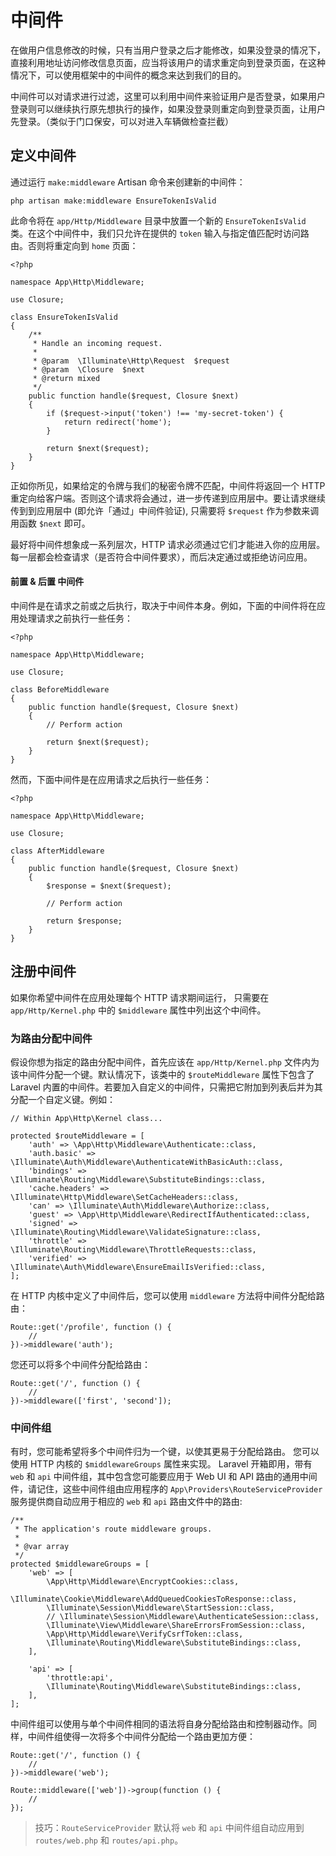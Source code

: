 # 中间件

在做用户信息修改的时候，只有当用户登录之后才能修改，如果没登录的情况下，直接利用地址访问修改信息页面，应当将该用户的请求重定向到登录页面，在这种情况下，可以使用框架中的中间件的概念来达到我们的目的。



中间件可以对请求进行过滤，这里可以利用中间件来验证用户是否登录，如果用户登录则可以继续执行原先想执行的操作，如果没登录则重定向到登录页面，让用户先登录。（类似于门口保安，可以对进入车辆做检查拦截）



## 定义中间件

通过运行 `make:middleware` Artisan 命令来创建新的中间件：

```
php artisan make:middleware EnsureTokenIsValid
```

此命令将在 `app/Http/Middleware` 目录中放置一个新的 `EnsureTokenIsValid` 类。在这个中间件中，我们只允许在提供的 `token` 输入与指定值匹配时访问路由。否则将重定向到 `home` 页面：

```
<?php

namespace App\Http\Middleware;

use Closure;

class EnsureTokenIsValid
{
    /**
     * Handle an incoming request.
     *
     * @param  \Illuminate\Http\Request  $request
     * @param  \Closure  $next
     * @return mixed
     */
    public function handle($request, Closure $next)
    {
        if ($request->input('token') !== 'my-secret-token') {
            return redirect('home');
        }

        return $next($request);
    }
}
```

正如你所见，如果给定的令牌与我们的秘密令牌不匹配，中间件将返回一个 HTTP 重定向给客户端。否则这个请求将会通过，进一步传递到应用层中。要让请求继续传到到应用层中 (即允许「通过」中间件验证), 只需要将 `$request` 作为参数来调用函数 `$next` 即可。

最好将中间件想象成一系列层次，HTTP 请求必须通过它们才能进入你的应用层。每一层都会检查请求（是否符合中间件要求），而后决定通过或拒绝访问应用。

#### 前置 & 后置 中间件

中间件是在请求之前或之后执行，取决于中间件本身。例如，下面的中间件将在应用处理请求之前执行一些任务：

```
<?php

namespace App\Http\Middleware;

use Closure;

class BeforeMiddleware
{
    public function handle($request, Closure $next)
    {
        // Perform action

        return $next($request);
    }
}
```

然而，下面中间件是在应用请求之后执行一些任务：

```
<?php

namespace App\Http\Middleware;

use Closure;

class AfterMiddleware
{
    public function handle($request, Closure $next)
    {
        $response = $next($request);

        // Perform action

        return $response;
    }
}
```

## 注册中间件

如果你希望中间件在应用处理每个 HTTP 请求期间运行， 只需要在 `app/Http/Kernel.php` 中的 `$middleware` 属性中列出这个中间件。

### 为路由分配中间件

假设你想为指定的路由分配中间件，首先应该在 `app/Http/Kernel.php` 文件内为该中间件分配一个键。默认情况下，该类中的 `$routeMiddleware` 属性下包含了 Laravel 内置的中间件。若要加入自定义的中间件，只需把它附加到列表后并为其分配一个自定义键。例如：

```
// Within App\Http\Kernel class...

protected $routeMiddleware = [
    'auth' => \App\Http\Middleware\Authenticate::class,
    'auth.basic' => \Illuminate\Auth\Middleware\AuthenticateWithBasicAuth::class,
    'bindings' => \Illuminate\Routing\Middleware\SubstituteBindings::class,
    'cache.headers' => \Illuminate\Http\Middleware\SetCacheHeaders::class,
    'can' => \Illuminate\Auth\Middleware\Authorize::class,
    'guest' => \App\Http\Middleware\RedirectIfAuthenticated::class,
    'signed' => \Illuminate\Routing\Middleware\ValidateSignature::class,
    'throttle' => \Illuminate\Routing\Middleware\ThrottleRequests::class,
    'verified' => \Illuminate\Auth\Middleware\EnsureEmailIsVerified::class,
];
```

在 HTTP 内核中定义了中间件后，您可以使用 `middleware` 方法将中间件分配给路由：

```
Route::get('/profile', function () {
    //
})->middleware('auth');
```

您还可以将多个中间件分配给路由：

```
Route::get('/', function () {
    //
})->middleware(['first', 'second']);
```

### 中间件组

有时，您可能希望将多个中间件归为一个键，以使其更易于分配给路由。 您可以使用 HTTP 内核的 `$middlewareGroups` 属性来实现。
Laravel 开箱即用，带有 `web` 和 `api` 中间件组，其中包含您可能要应用于 Web UI 和 API 路由的通用中间件，请记住，这些中间件组由应用程序的 `App\Providers\RouteServiceProvider` 服务提供商自动应用于相应的 `web` 和 `api` 路由文件中的路由:

```
/**
 * The application's route middleware groups.
 *
 * @var array
 */
protected $middlewareGroups = [
    'web' => [
        \App\Http\Middleware\EncryptCookies::class,
        \Illuminate\Cookie\Middleware\AddQueuedCookiesToResponse::class,
        \Illuminate\Session\Middleware\StartSession::class,
        // \Illuminate\Session\Middleware\AuthenticateSession::class,
        \Illuminate\View\Middleware\ShareErrorsFromSession::class,
        \App\Http\Middleware\VerifyCsrfToken::class,
        \Illuminate\Routing\Middleware\SubstituteBindings::class,
    ],

    'api' => [
        'throttle:api',
        \Illuminate\Routing\Middleware\SubstituteBindings::class,
    ],
];
```

中间件组可以使用与单个中间件相同的语法将自身分配给路由和控制器动作。同样，中间件组使得一次将多个中间件分配给一个路由更加方便：

```
Route::get('/', function () {
    //
})->middleware('web');

Route::middleware(['web'])->group(function () {
    //
});
```

>技巧：`RouteServiceProvider` 默认将 `web` 和 `api` 中间件组自动应用到 `routes/web.php` 和 `routes/api.php`。

